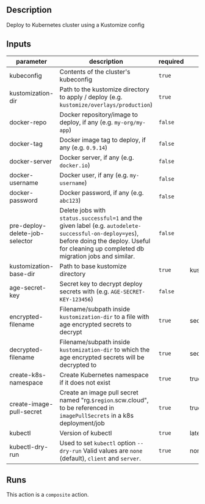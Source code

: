 <!-- action-docs-description -->

## Description

Deploy to Kubernetes cluster using a Kustomize config

<!-- action-docs-description -->

<!-- action-docs-inputs -->

## Inputs

| parameter                      | description                                                                                                                                                                                       | required | default         |
| ------------------------------ | ------------------------------------------------------------------------------------------------------------------------------------------------------------------------------------------------- | -------- | --------------- |
| kubeconfig                     | Contents of the cluster's kubeconfig                                                                                                                                                              | `true`   |                 |
| kustomization-dir              | Path to the kustomize directory to apply / deploy (e.g. `kustomize/overlays/production`)                                                                                                          | `true`   |                 |
| docker-repo                    | Docker repository/image to deploy, if any (e.g. `my-org/my-app`)                                                                                                                                  | `false`  |                 |
| docker-tag                     | Docker image tag to deploy, if any (e.g. `0.9.14`)                                                                                                                                                | `false`  |                 |
| docker-server                  | Docker server, if any (e.g. `docker.io`)                                                                                                                                                          | `false`  |                 |
| docker-username                | Docker user, if any (e.g. `my-username`)                                                                                                                                                          | `false`  |                 |
| docker-password                | Docker password, if any (e.g. `abc123`)                                                                                                                                                           | `false`  |                 |
| pre-deploy-delete-job-selector | Delete jobs with `status.successful=1` and the given label (e.g. `autodelete-successful-on-deploy=yes`), before doing the deploy. Useful for cleaning up completed db migration jobs and similar. | `false`  |                 |
| kustomization-base-dir         | Path to base kustomize directory                                                                                                                                                                  | `true`   | kustomize/base  |
| age-secret-key                 | Secret key to decrypt deploy secrets with (e.g. `AGE-SECRET-KEY-123456`)                                                                                                                          | `false`  |                 |
| encrypted-filename             | Filename/subpath inside `kustomization-dir` to a file with age encrypted secrets to decrypt                                                                                                       | `true`   | secrets.env     |
| decrypted-filename             | Filename/subpath inside `kustomization-dir` to which the age encrypted secrets will be decrypted to                                                                                               | `true`   | secrets.env.dec |
| create-k8s-namespace           | Create Kubernetes namespace if it does not exist                                                                                                                                                  | `true`   | true            |
| create-image-pull-secret       | Create an image pull secret named "rg.`$region`.scw.cloud", to be referenced in `imagePullSecrets` in a k8s deployment/job                                                                        | `true`   | true            |
| kubectl                        | Version of kubectl                                                                                                                                                                                | `true`   | latest          |
| kubectl-dry-run                | Used to set `kubectl` option `--dry-run` Valid values are `none` (default), `client` and `server`.                                                                                                | `true`   | none            |

<!-- action-docs-inputs -->

<!-- action-docs-outputs -->

<!-- action-docs-outputs -->

<!-- action-docs-runs -->

## Runs

This action is a `composite` action.

<!-- action-docs-runs -->
